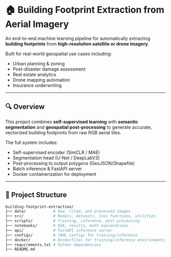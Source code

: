 # 🏠 Building Footprint Extraction from Aerial Imagery

An end-to-end machine learning pipeline for automatically extracting **building footprints** from **high-resolution satellite or drone imagery**.

Built for real-world geospatial use cases including:
- Urban planning & zoning
- Post-disaster damage assessment
- Real estate analytics
- Drone mapping automation
- Insurance underwriting

---

## 🔍 Overview

This project combines **self-supervised learning** with **semantic segmentation** and **geospatial post-processing** to generate accurate, vectorized building footprints from raw RGB aerial tiles.

The full system includes:
- Self-supervised encoder (SimCLR / MAE)
- Segmentation head (U-Net / DeepLabV3)
- Post-processing to output polygons (GeoJSON/Shapefile)
- Batch inference & FastAPI server
- Docker containerization for deployment

---

## 📁 Project Structure

```bash
building-footprint-extraction/
├── data/            # Raw, tiled, and processed images
├── src/             # Models, datasets, loss functions, utilities
├── scripts/         # Training, inference, post-processing
├── notebooks/       # EDA, results, math explanations
├── api/             # FastAPI inference server
├── configs/         # YAML configs for training/inference
├── docker/          # Dockerfiles for training/inference environments
├── requirements.txt # Python dependencies
├── README.md